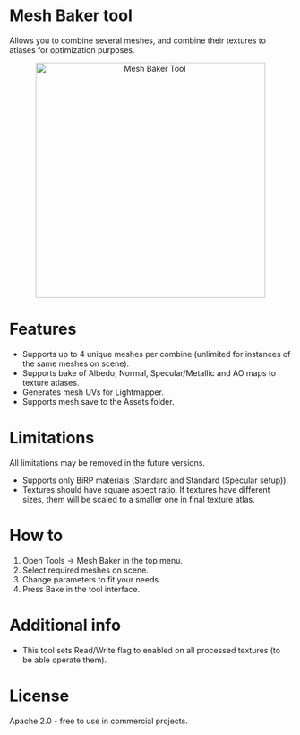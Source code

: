 # Mesh Baker tool
Allows you to combine several meshes, and combine their textures to atlases for optimization purposes.

<p align="center">
    <img src="https://dzhuraev.com/GithubData/MeshBakerTool01.png" width="410" height="419" alt="Mesh Baker Tool">
</p>

# Features
- Supports up to 4 unique meshes per combine (unlimited for instances of the same meshes on scene).
- Supports bake of Albedo, Normal, Specular/Metallic and AO maps to texture atlases. 
- Generates mesh UVs for Lightmapper.
- Supports mesh save to the Assets folder.

# Limitations
All limitations may be removed in the future versions.
- Supports only BiRP materials (Standard and Standard (Specular setup)).
- Textures should have square aspect ratio. If textures have different sizes, them will be scaled to a smaller one in final texture atlas.

# How to
1. Open Tools -> Mesh Baker in the top menu. 
2. Select required meshes on scene.
3. Change parameters to fit your needs.
4. Press Bake in the tool interface.

# Additional info
- This tool sets Read/Write flag to enabled on all processed textures (to be able operate them).

# License
Apache 2.0 - free to use in commercial projects.
